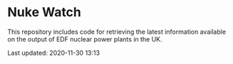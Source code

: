 # Nuke Watch

This repository includes code for retrieving the latest information available on the output of EDF nuclear power plants in the UK.

Last updated: 2020-11-30 13:13